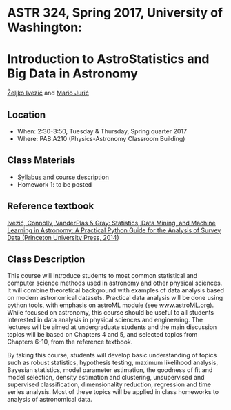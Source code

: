 
# ASTR 324, Spring 2017, University of Washington: 
# Introduction to AstroStatistics and Big Data in Astronomy

[Željko Ivezić](http://www.astro.washington.edu/users/ivezic/) and [Mario Jurić](http://research.majuric.org)

## Location

 * When: 2:30-3:50, Tuesday & Thursday, Spring quarter 2017
 * Where: PAB A210 (Physics-Astronomy Classroom Building)

## Class Materials

 * [Syllabus and course description](syllabus/syllabus.pdf)
 * Homework 1: to be posted


## Reference textbook
[Ivezić, Connolly, VanderPlas & Gray: Statistics, Data Mining, and Machine Learning in Astronomy:
A Practical Python Guide for the Analysis of Survey Data (Princeton University Press, 2014)](http://press.princeton.edu/titles/10159.html)


## Class Description

This course will introduce students to most common statistical and computer science methods 
used in astronomy and other physical sciences. It will combine theoretical background with 
examples of data analysis based on modern astronomical datasets. Practical data analysis 
will be done using python tools, with emphasis on astroML module (see www.astroML.org). 
While focused on astronomy, this course should be useful to all students interested in data 
analysis in physical sciences and engineering. The lectures will be aimed at undergraduate 
students and the main discussion topics will be based on  Chapters 4 and 5, and selected 
topics from Chapters 6-10, from the reference textbook. 

By taking this course, students will develop basic understanding of topics such as robust 
statistics, hypothesis testing, maximum likelihood analysis, Bayesian statistics, model 
parameter estimation, the goodness of fit and model selection, density estimation and 
clustering, unsupervised and supervised classification, dimensionality reduction, 
regression and time series analysis. Most of these topics will be applied in class homeworks 
to analysis of astronomical data. 



